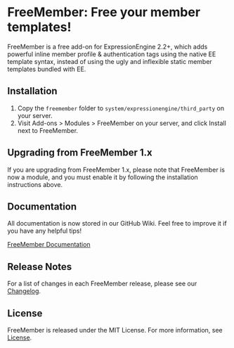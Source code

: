 # FreeMember: Free your member templates!

FreeMember is a free add-on for ExpressionEngine 2.2+, which adds powerful inline member profile
& authentication tags using the native EE template syntax, instead of using the ugly and inflexible
static member templates bundled with EE.

## Installation

1. Copy the `freemember` folder to `system/expressionengine/third_party` on your server.
2. Visit Add-ons > Modules > FreeMember on your server, and click Install next to FreeMember.

## Upgrading from FreeMember 1.x

If you are upgrading from FreeMember 1.x, please note that FreeMember is now a module, and you
must enable it by following the installation instructions above.

## Documentation

All documentation is now stored in our GitHub Wiki. Feel free to improve it if you have any helpful tips!

[FreeMember Documentation](https://github.com/expressodev/freemember/wiki)

## Release Notes

For a list of changes in each FreeMember release, please see our [Changelog](https://github.com/expressodev/freemember/blob/master/CHANGELOG.md).

## License

FreeMember is released under the MIT License. For more information, see [License](https://github.com/expressodev/freemember/blob/master/LICENSE.md).
